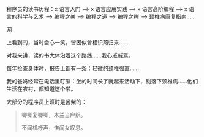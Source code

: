 程序员的读书历程：x 语言入门 —&gt; x 语言应用实践 —&gt; x 语言高阶编程 —&gt; x 语言的科学与艺术 —&gt; 编程之美 —&gt; 编程之道 —&gt; 编程之禅 —&gt; 颈椎病康复指南……

网

上看到的，当时会心一笑，皆因似曾相识燕归来……



对我来讲，读的书大体沿着这个路线……我心戚戚焉。



每年检查身体时，报告上都有一条：轻微的颈椎强直……



我的爸妈经常在电话里叮嘱：坐的时间长了就起来活动下，别落下颈椎病……他们生活在农村，都知道这个啦。



大部分的程序员上班时是酱紫的：



> 唧唧复唧唧，木兰当户织。
>
> 不闻机杼声，惟闻女叹息。



